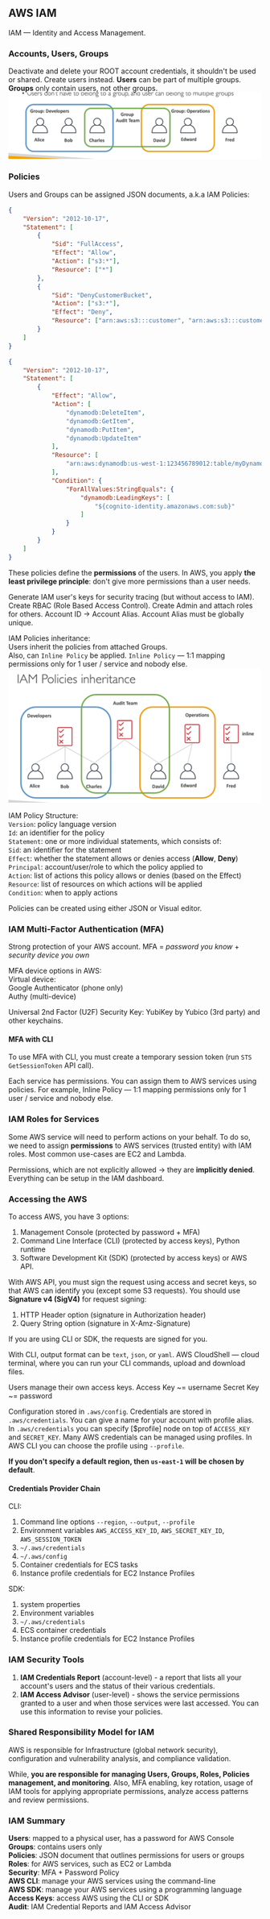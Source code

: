## AWS IAM
IAM — Identity and Access Management.

### Accounts, Users, Groups
Deactivate and delete your ROOT account credentials, it shouldn't be used or shared.
Create users instead.
**Users** can be part of multiple groups.
**Groups** only contain users, not other groups.
![iam-users-and-groups.png](iam-users-and-groups.png)

### Policies
Users and Groups can be assigned JSON documents, a.k.a IAM Policies:

```json
{
    "Version": "2012-10-17",
    "Statement": [
        {
            "Sid": "FullAccess",
            "Effect": "Allow",
            "Action": ["s3:*"],
            "Resource": ["*"]
        },
        {
            "Sid": "DenyCustomerBucket",
            "Action": ["s3:*"],
            "Effect": "Deny",
            "Resource": ["arn:aws:s3:::customer", "arn:aws:s3:::customer/*" ]
        }
    ]
}
```

```json
{
    "Version": "2012-10-17",
    "Statement": [
        {
            "Effect": "Allow",
            "Action": [
                "dynamodb:DeleteItem",
                "dynamodb:GetItem",
                "dynamodb:PutItem",
                "dynamodb:UpdateItem"
            ],
            "Resource": [
                "arn:aws:dynamodb:us-west-1:123456789012:table/myDynamoTable"
            ],
            "Condition": {
                "ForAllValues:StringEquals": {
                    "dynamodb:LeadingKeys": [
                        "${cognito-identity.amazonaws.com:sub}"
                    ]
                }
            }
        }
    ]
}
```
These policies define the **permissions** of the users.
In AWS, you apply **the least privilege principle**:
don't give more permissions than a user needs.

Generate IAM user's keys for security tracing (but without access to IAM).
Create RBAC (Role Based Access Control).
Create Admin and attach roles for others.
Account ID -> Account Alias.
Account Alias must be globally unique.

IAM Policies inheritance:
<br>
Users inherit the policies from attached Groups.
<br>
Also, can `Inline Policy` be applied.
`Inline Policy` — 1:1 mapping permissions only for 1 user / service and nobody else.
![iam-inheritance.png](iam-inheritance.png)

IAM Policy Structure:
<br>
`Version`: policy language version
<br>
`Id`: an identifier for the policy
<br>
`Statement`: one or more individual statements, which consists of:
<br>
`Sid`: an identifier for the statement
<br>
`Effect`: whether the statement allows or denies access (**Allow**, **Deny**)
<br>
`Principal`: account/user/role to which the policy applied to
<br>
`Action`: list of actions this policy allows or denies (based on the Effect)
<br>
`Resource`: list of resources on which actions will be applied
<br>
`Condition`: when to apply actions

Policies can be created using either JSON or Visual editor.

### IAM Multi-Factor Authentication (MFA)

Strong protection of your AWS account.
MFA = _password you know_ + _security device you own_

MFA device options in AWS:
<br>
Virtual device:
<br>
Google Authenticator (phone only)
<br>
Authy (multi-device)

Universal 2nd Factor (U2F) Security Key:
YubiKey by Yubico (3rd party) and other keychains.

#### MFA with CLI

To use MFA with CLI, you must create a temporary session token (run `STS GetSessionToken` API call).

Each service has permissions.
You can assign them to AWS services using policies.
For example, Inline Policy —
1:1 mapping permissions only for 1 user / service and nobody else.

### IAM Roles for Services
Some AWS service will need to perform actions on your behalf.
To do so, we need to assign **permissions** to AWS services (trusted entity) with IAM roles.
Most common use-cases are EC2 and Lambda.

Permissions, which are not explicitly allowed -> they are **implicitly denied**.
Everything can be setup in the IAM dashboard.

### Accessing the AWS
To access AWS, you have 3 options:
1. Management Console (protected by password + MFA)
2. Command Line Interface (CLI) (protected by access keys), Python runtime
3. Software Development Kit (SDK) (protected by access keys)
   or AWS API.

With AWS API, you must sign the request using access and secret keys,
so that AWS can identify you (except some S3 requests).
You should use **Signature v4 (SigV4)** for request signing:
1. HTTP Header option (signature in Authorization header)
2. Query String option (signature in X-Amz-Signature)

If you are using CLI or SDK, the requests are signed for you.

With CLI, output format can be `text`, `json`, or `yaml`.
AWS CloudShell — cloud terminal, where you can run your CLI commands,
upload and download files.

Users manage their own access keys.
Access Key ~= username
Secret Key ~= password

Configuration stored in `.aws/config`.
Credentials are stored in `.aws/credentials`.
You can give a name for your account with profile alias.
In `.aws/credentials` you can specify [$profile] node on top of `ACCESS_KEY` and `SECRET_KEY`.
Many AWS credentials can be managed using profiles.
In AWS CLI you can choose the profile using `--profile`.

**If you don't specify a default region, then `us-east-1` will be chosen by default**.

#### Credentials Provider Chain

CLI:
1. Command line options `--region`, `--output`, `--profile`
2. Environment variables `AWS_ACCESS_KEY_ID`, `AWS_SECRET_KEY_ID`, `AWS_SESSION_TOKEN`
3. `~/.aws/credentials`
4. `~/.aws/config`
5. Container credentials for ECS tasks
6. Instance profile credentials for EC2 Instance Profiles

SDK:
1. system properties
2. Environment variables
3. `~/.aws/credentials`
4. ECS container credentials
5. Instance profile credentials for EC2 Instance Profiles

### IAM Security Tools
1. **IAM Credentials Report** (account-level) -
   a report that lists all your account's users and the status of their various credentials.
2. **IAM Access Advisor** (user-level) -
   shows the service permissions granted to a user and when those services were last accessed.
   You can use this information to revise your policies.

### Shared Responsibility Model for IAM
AWS is responsible for Infrastructure (global network security),
configuration and vulnerability analysis, and compliance validation.

While, **you are responsible for managing Users, Groups, Roles, Policies management, and monitoring**.
Also, MFA enabling, key rotation, usage of IAM tools for applying appropriate permissions,
analyze access patterns and review permissions.

### IAM Summary

**Users**: mapped to a physical user, has a password for AWS Console
<br>
**Groups**: contains users only
<br>
**Policies**: JSON document that outlines permissions for users or groups
<br>
**Roles**: for AWS services, such as EC2 or Lambda
<br>
**Security**: MFA + Password Policy
<br>
**AWS CLI**: manage your AWS services using the command-line
<br>
**AWS SDK**: manage your AWS services using a programming language
<br>
**Access Keys**: access AWS using the CLI or SDK
<br>
**Audit**: IAM Credential Reports and IAM Access Advisor
